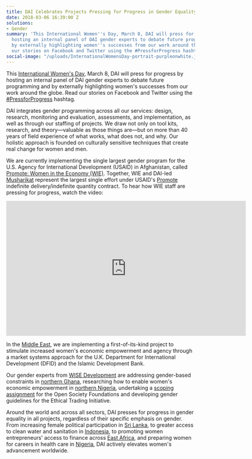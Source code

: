 ```yaml
---
title: DAI Celebrates Projects Pressing for Progress in Gender Equality
date: 2018-03-06 16:39:00 Z
solutions:
- Gender
summary: 'This International Women''s Day, March 8, DAI will press for progress by
  hosting an internal panel of DAI gender experts to debate future programming and
  by externally highlighting women''s successes from our work around the globe. Read
  our stories on Facebook and Twitter using the #PressforProgress hashtag.'
social-image: "/uploads/InternationalWomensDay-portrait-purpleonwhite.jpg"
---
```


This [International Women's Day](https://www.internationalwomensday.com/), March 8, DAI will press for progress by hosting an internal panel of DAI gender experts to debate future programming and by externally highlighting women's successes from our work around the globe. Read our stories on Facebook and Twitter using the [#PressforProgress](https://twitter.com/search?q=%23PressForProgress&src=tyah) hashtag.

DAI integrates gender programming across all our services: design, research, monitoring and evaluation, assessments, and implementation, as well as through our staffing of projects. We draw not only on tool kits, research, and theory—valuable as those things are—but on more than 40 years of field experience of what works, what does not, and why. Our holistic approach is founded on culturally sensitive techniques that create real change for women and men.

We are currently implementing the single largest gender program for the U.S. Agency for International Development (USAID) in Afghanistan, called [Promote: Women in the Economy (WIE)](https://www.dai.com/our-work/projects/afghanistan-women-in-the-economy). Together, WIE and DAI-led [Musharikat](https://www.dai.com/our-work/projects/afghanistan-musharikat) represent the largest single effort under USAID's [Promote](https://www.usaid.gov/afghanistan/promote/) indefinite delivery/indefinite quantity contract. To hear how WIE staff are pressing for progress, watch the video:

<iframe src="https://player.vimeo.com/video/258827338" width="640" height="360" frameborder="0" webkitallowfullscreen mozallowfullscreen allowfullscreen></iframe>

In the [Middle East](https://www.dai.com/our-work/projects/jordan-egypt-and-palestine-arab-women-enterprise-fund), we are implementing a first-of-its-kind project to stimulate increased women's economic empowerment and agency through a market systems approach for the U.K. Department for International Development (DFID) and the Islamic Development Bank.

Our gender experts from [WISE Development](http://wisedevelopment.com/) are addressing gender-based constraints in [northern Ghana](http://wisedevelopment.com/improving-farmers-productivity-through-addressing-gender-based-constraints/), researching how to enable women's economic empowerment in [northern Nigeria](http://wisedevelopment.com/portfolio/enhancing-womens-engagement-in-key-rural-and-agricultural-markets-in-northern-nigeria/), undertaking a [scoping assignment](http://wisedevelopment.com/economic-advancement-of-women-workers-in-informal-sector/) for the Open Society Foundations and developing gender guidelines for the Ethical Trading Initiative.

Around the world and across all sectors, DAI presses for progress in gender equality in all projects, regardless of their specific emphasis on gender. From increasing female political participation in [Sri Lanka](https://www.dai.com/our-work/projects/sri-lanka-strengthening-democratic-governance-and-accountability-project-sdgap), to greater access to clean water and sanitation in [Indonesia](https://www.dai.com/our-work/projects/indonesia-urban-water-sanitation-and-hygiene-iuwash), to promoting women entrepreneurs' access to finance across [East Africa](https://www.dai.com/our-work/projects/east-africa-trade-and-investment-hub-tih), and preparing women for careers in health care in [Nigeria](https://www.dai.com/our-work/projects/nigeria-women-for-health-w4h), DAI actively elevates women's advancement worldwide.